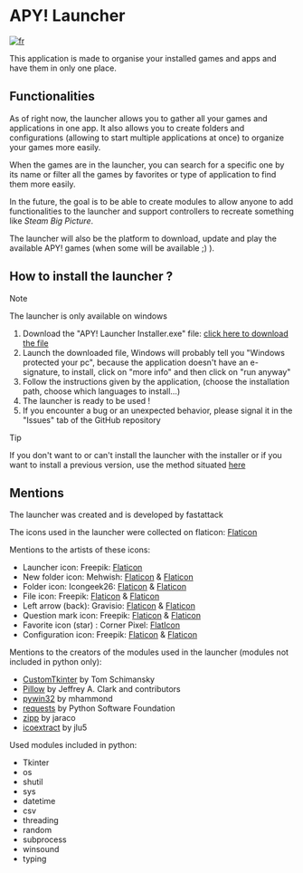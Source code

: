 # APY! Launcher
[![fr](https://img.shields.io/badge/lang-fr-green)](README.fr.md)

This application is made to organise your installed games and apps and have them in only one place.

## Functionalities
As of right now, the launcher allows you to gather all your games and applications in one app. It also allows you to create folders and configurations (allowing to start multiple applications at once) to organize your games more easily.

When the games are in the launcher, you can search for a specific one by its name or filter all the games by favorites or type of application to find them more easily.

In the future, the goal is to be able to create modules to allow anyone to add functionalities to the launcher and support controllers to recreate something like _Steam Big Picture_.

The launcher will also be the platform to download, update and play the available APY! games (when some will be available ;) ).

## How to install the launcher ?

> [!NOTE]
> The launcher is only available on windows

1. Download the "APY! Launcher Installer.exe" file: [click here to download the file](https://github.com/fastattackv/APY-launcher/raw/main/APY!%20Launcher%20Installer.exe)
2. Launch the downloaded file, Windows will probably tell you "Windows protected your pc", because the application doesn't have an e-signature, to install, click on "more info" and then click on "run anyway"
3. Follow the instructions given by the application, (choose the installation path, choose which languages to install...)
4. The launcher is ready to be used !
5. If you encounter a bug or an unexpected behavior, please signal it in the "Issues" tab of the GitHub repository

> [!TIP]
> If you don't want to or can't install the launcher with the installer or if you want to install a previous version, use the method situated [here](Documentation/Documentation.md#installation)

## Mentions
The launcher was created and is developed by fastattack

The icons used in the launcher were collected on flaticon: [Flaticon](https://www.flaticon.com/)

Mentions to the artists of these icons:

- Launcher icon: Freepik: [Flaticon](https://www.flaticon.com/free-icon/game_6580978)
- New folder icon: Mehwish: [Flaticon](https://www.flaticon.com/free-icon/folder_3307447) & [Flaticon](https://www.flaticon.com/free-icon/folder_3360755)
- Folder icon: Icongeek26: [Flaticon](https://www.flaticon.com/free-icon/folder_1250635) & [Flaticon](https://www.flaticon.com/free-icon/folder_1250945)
- File icon: Freepik: [Flaticon](https://www.flaticon.com/free-icon/document_2258853) & [Flaticon](https://www.flaticon.com/free-icon/document_2258843)
- Left arrow (back): Gravisio: [Flaticon](https://www.flaticon.com/free-icon/back_11502464) & [Flaticon](https://www.flaticon.com/free-icon/back_11502534)
- Question mark icon: Freepik: [Flaticon](https://www.flaticon.com/free-icon/question_471715) & [Flaticon](https://www.flaticon.com/free-icon/question_471664)
- Favorite icon (star) : Corner Pixel: [FlatIcon](https://www.flaticon.com/free-icon/star_9715468)
- Configuration icon: Freepik: [Flaticon](https://www.flaticon.com/free-icon/document_4253473) & [Flaticon](https://www.flaticon.com/free-icon/document_4253470)

Mentions to the creators of the modules used in the launcher (modules not included in python only):
- [CustomTkinter](https://customtkinter.tomschimansky.com/) by Tom Schimansky
- [Pillow](https://python-pillow.org/) by Jeffrey A. Clark and contributors
- [pywin32](https://github.com/mhammond/pywin32) by mhammond 
- [requests](https://requests.readthedocs.io/en/latest/) by Python Software Foundation 
- [zipp](https://github.com/jaraco/zipp) by jaraco
- [icoextract](https://github.com/jlu5/icoextract) by jlu5

Used modules included in python:
- Tkinter
- os
- shutil
- sys
- datetime
- csv
- threading
- random
- subprocess
- winsound
- typing
